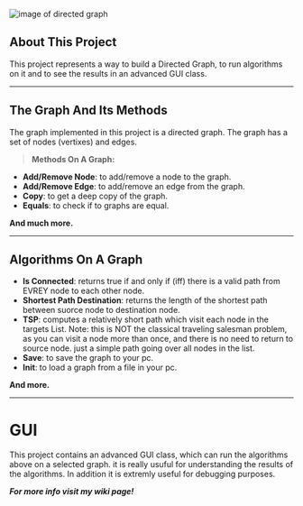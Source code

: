 ![image of directed graph](https://upload.wikimedia.org/wikipedia/commons/thumb/5/51/Directed_graph.svg/1280px-Directed_graph.svg.png)
## About This Project 
This project represents a way to build a Directed Graph,  to run algorithms on it and to see the results in an advanced GUI class.


----------


## The Graph And Its Methods

The graph implemented in this project is a directed graph.
The graph has a set of nodes (vertixes) and edges.
 

> **Methods On A Graph:**

 - **Add/Remove Node**: to add/remove a node to the graph.
 - **Add/Remove Edge**: to add/remove an edge from the graph.
 - **Copy**: to get a deep copy of the graph.
 - **Equals**:  to check if to graphs are equal.
 
 **And much more.**


----------
## Algorithms On A Graph
 - **Is Connected**: returns  true if and only if (iff) there is a valid path from EVREY node to each other node.
 - **Shortest Path Destination**: returns the length of the shortest path between suorce node  to destination node.
 - **TSP**:  computes a relatively short path which visit each node in the targets List.
 Note: this is NOT the classical traveling salesman problem, 
 as you can visit a node more than once, and there is no need to return to source node. just a simple path going over all nodes in the list. 
 - **Save**: to save the graph to your pc.
 - **Init**: to load a graph from a file in your pc.
 
  **And more.**


    


----------
GUI
===============
This project contains an advanced GUI class, which can run the algorithms above on a selected graph. it is really usuful for understanding the results of the algorithms.
 In addition it is extremly useful for debugging purposes. 



***For more info visit my wiki page!***





